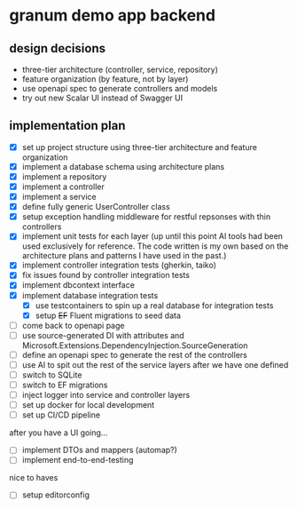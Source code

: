 # granum demo app backend

## design decisions
- three-tier architecture (controller, service, repository)
- feature organization (by feature, not by layer)
- use openapi spec to generate controllers and models
- try out new Scalar UI instead of Swagger UI

## implementation plan

- [X] set up project structure using three-tier architecture and feature organization
- [X] implement a database schema using architecture plans
- [X] implement a repository
- [X] implement a controller
- [x] implement a service
- [x] define fully generic UserController class
- [x] setup exception handling middleware for restful repsonses with thin controllers
- [x] implement unit tests for each layer
  (up until this point AI tools had been used exclusively for reference. The code written is my own based on the architecture plans and patterns I have used in the past.)
- [x] implement controller integration tests (gherkin, taiko)
- [x] fix issues found by controller integration tests
- [x] implement dbcontext interface
- [x] implement database integration tests
  - [x] use testcontainers to spin up a real database for integration tests
  - [x] setup ~~EF~~ Fluent migrations to seed data
- [ ] come back to openapi page
- [ ] use source-generated DI with attributes and Microsoft.Extensions.DependencyInjection.SourceGeneration
- [ ] define an openapi spec to generate the rest of the controllers
- [ ] use AI to spit out the rest of the service layers after we have one defined
- [ ] switch to SQLite
- [ ] switch to EF migrations
- [ ] inject logger into service and controller layers
- [ ] set up docker for local development
- [ ] set up CI/CD pipeline

after you have a UI going... 
- [ ] implement DTOs and mappers (automap?)
- [ ] implement end-to-end-testing

nice to haves
- [ ] setup editorconfig